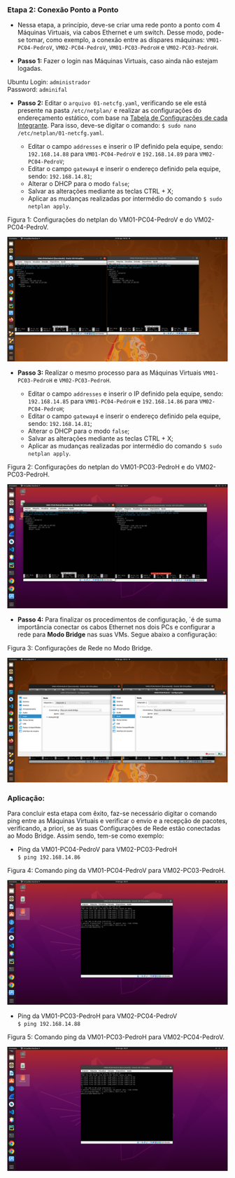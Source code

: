 <h3>Etapa 2: Conexão Ponto a Ponto</h3>

- Nessa etapa, a princípio, deve-se criar uma rede ponto a ponto com 4 Máquinas Virtuais, via cabos Ethernet e um switch. Desse modo, pode-se tomar, como exemplo, a conexão entre as díspares máquinas: ```VM01-PC04-PedroV```, ```VM02-PC04-PedroV```, ```VM01-PC03-PedroH``` e ```VM02-PC03-PedroH```.

- **Passo 1:** Fazer o login nas Máquinas Virtuais, caso ainda não estejam logadas. 

Ubuntu Login: ```administrador``` <br>
Password: ```adminifal```

- **Passo 2:** Editar o ```arquivo 01-netcfg.yaml```, verificando se ele está presente na pasta ```/etc/netplan/``` e realizar as configurações do endereçamento estático, com base na [Tabela de Configurações de cada Integrante](https://github.com/pedrohenriquee8/redes-grupo6-914/blob/main/projeto-2b-sred/Configuracoes.md#tabela-1-configurações-das-máquinas-virtuais-de-cada-integrante). Para isso, deve-se digitar o comando: ```$ sudo nano /etc/netplan/01-netcfg.yaml```.

  - Editar o campo ```addresses``` e inserir o IP definido pela equipe, sendo: ```192.168.14.88``` para ```VM01-PC04-PedroV``` e ```192.168.14.89``` para ```VM02-PC04-PedroV```;
  - Editar o campo ```gateway4``` e inserir o endereço definido pela equipe, sendo: ```192.168.14.81```;
  - Alterar o DHCP para o modo ```false```;
  - Salvar as alterações mediante as teclas CTRL + X;
  - Aplicar as mudanças realizadas por intermédio do comando ```$ sudo netplan apply```.
  
<p>Figura 1: Configurações do netplan do VM01-PC04-PedroV e do VM02-PC04-PedroV.</p>
<img src="../figuresProject/SecondStage/ConfiguracoesPedroV.png" alt="Configurações do netplan do VM01-PC04-PedroV e do VM02-PC04-PedroV." title="Figura 1: Configurações do netplan do VM01-PC04-PedroV e do VM02-PC04-PedroV.">

- **Passo 3:** Realizar o mesmo processo para as Máquinas Virtuais ```VM01-PC03-PedroH``` e ```VM02-PC03-PedroH```.

  - Editar o campo ```addresses``` e inserir o IP definido pela equipe, sendo: ```192.168.14.85``` para ```VM01-PC04-PedroH``` e ```192.168.14.86``` para ```VM02-PC04-PedroH```;
  - Editar o campo ```gateway4``` e inserir o endereço definido pela equipe, sendo: ```192.168.14.81```;
  - Alterar o DHCP para o modo ```false```;
  - Salvar as alterações mediante as teclas CTRL + X;
  - Aplicar as mudanças realizadas por intermédio do comando ```$ sudo netplan apply```.

<p>Figura 2: Configurações do netplan do VM01-PC03-PedroH e do VM02-PC03-PedroH.</p>
<img src="../figuresProject/SecondStage/ConfiguracoesPedroH.png" alt="Configurações do netplan do VM01-PC03-PedroH e do VM02-PC03-PedroH." title="Figura 2: Configurações do netplan do VM01-PC03-PedroH e do VM02-PC03-PedroH.">

- **Passo 4:**  Para finalizar os procedimentos de configuração, ´é de suma importância conectar os cabos Ethernet nos dois PCs e configurar a rede para **Modo Bridge** nas suas VMs. Segue abaixo a configuração: 

<p>Figura 3: Configurações de Rede no Modo Bridge.</p>
<img src="../figuresProject/SecondStage/ModoBridge.png" alt="Configurações de Rede no Modo Bridge." title="Figura 3: Configurações de Rede no Modo Bridge.">

<h3>Aplicação: </h3> 

Para concluir esta etapa com êxito, faz-se necessário digitar o comando ping entre as Máquinas Virtuais e verificar o envio e a recepção de pacotes, verificando, a priori, se as suas Configurações de Rede estão conectadas ao Modo Bridge. Assim sendo, tem-se como exemplo:

  - Ping da VM01-PC04-PedroV para VM02-PC03-PedroH <br>
    ```$ ping 192.168.14.86```
    
<p>Figura 4: Comando ping da VM01-PC04-PedroV para VM02-PC03-PedroH.</p>
<img src="../figuresProject/SecondStage/PingPedroHtoPedroV.png" alt="Comando ping da VM01-PC04-PedroV para VM02-PC03-PedroH." title="Figura 4: Comando ping da VM01-PC04-PedroV para VM02-PC03-PedroH.">
    
  - Ping da VM01-PC03-PedroH para VM02-PC04-PedroV <br>
    ```$ ping 192.168.14.88```
    
<p>Figura 5: Comando ping da VM01-PC03-PedroH para VM02-PC04-PedroV.</p>
<img src="../figuresProject/SecondStage/PingPedroHtoPedroV.png" alt="Comando ping da VM01-PC03-PedroH para VM02-PC04-PedroV." title="Figura 5: Comando ping da VM01-PC03-PedroH para VM02-PC04-PedroV.">
